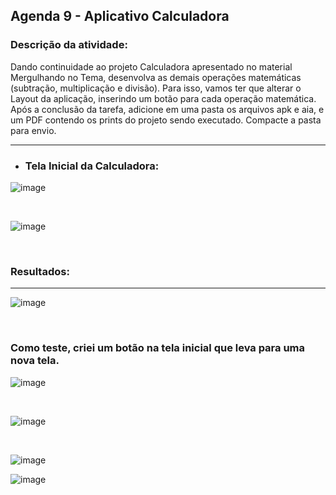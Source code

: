 ## Agenda 9 - Aplicativo Calculadora

### Descrição da atividade: 

Dando continuidade ao projeto Calculadora apresentado no material Mergulhando no Tema, desenvolva as demais operações matemáticas (subtração, multiplicação e divisão). Para isso, vamos ter que alterar o Layout da aplicação, inserindo um botão para cada operação matemática.
Após a conclusão da tarefa, adicione em uma pasta os arquivos apk e aia, e um PDF contendo os prints do projeto sendo executado. Compacte a pasta para envio.

<hr>

* ### Tela Inicial da Calculadora: 

![image](https://user-images.githubusercontent.com/98980485/212172125-efd22d3b-ec6f-4257-9481-c3ba8b4168c6.png)

<br>

![image](https://user-images.githubusercontent.com/98980485/212172593-0006f1f7-42d5-4a82-8ff6-a0e59074c109.png)

<br>

### Resultados: 
<hr>

![image](https://user-images.githubusercontent.com/98980485/212172348-910e417b-a650-4d30-a640-5e5bef3c3ce9.png)

<br>

### Como teste, criei um botão na tela inicial que leva para uma nova tela.

![image](https://user-images.githubusercontent.com/98980485/212173359-6b6ad515-46b2-4d84-ac2c-8a7a6fa75f44.png)

<br>

![image](https://user-images.githubusercontent.com/98980485/212173494-125ced54-f2a9-4993-a3dc-d379f65ad4a2.png)

<br>

![image](https://user-images.githubusercontent.com/98980485/212173623-0b2fd042-ef8a-43d0-8711-9436d939f63a.png)

![image](https://user-images.githubusercontent.com/98980485/212173701-d6f85740-f712-40ee-b3fa-5c091bf26699.png)
